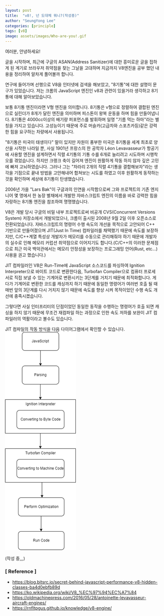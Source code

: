 ```yaml
---
layout: post
title:  "v8!, 넌 도대체 뭐니?(작성중)"
author: "SeungYong Lee"
categories: [principle]
tags: [v8]
image: assets/images/Who-are-you!.gif
---
```

여러분, 안녕하세요!

글을 시작하며, 최근에 구글의 ASAN(Address Sanitizer)에 대한 흥미로운 글을 접하게 된 계기로 브라우저 취약점을 찾는 그날을 고대하며 지금까지 V8엔진을 공부 했던 내용을 정리하여 알차게 풀어볼까 합니다.

연구에 들어가며 선행으로 V8을 인터넷에 검색을 해보았고, "8기통"에 대한 설명이 문구가 있었습니다. 저는 크롬의 JavaScript 엔진인 v8과 관련이 있을거라 생각하고 8기통에 대해 알아보았습니다.

보통 8기통 엔진이라면 V형 엔진을 의미합니다. 8기통은 v형으로 정렬하여 결합된 엔진으로 실린더가 8개가 달린 엔진을 의미하며 피스톤이 왕복 운동을 하며 힘을 만들어냅니다. 8기통은 4000cc이상의 배기량 퍼포먼스를 발휘하며 일명 "기름 먹는 하마"라는 별칭을 가지고 있습니다. 고성능이기 때문에 주로 머슬카(고급차와 스포츠카등)같은 강력한 힘을 요구하는 차량에서 사용됩니다. 

"8기통은 미국이 태생이다" 말이 있지만 자원이 풍부한 미국은 8기통을 세계 최초로 양산을 시작한 나라일 뿐, 사실 1901년 프랑스의 한 공학자 Léon Levavasseur가 항공기에 사용할 엔진을 설계하면서 직렬 4기통의 기통 수를 6개로 늘리려고 시도하며 시행착오를 겪었습니다. 하지만 크랭크 축이 길어져 엔진이 원활하게 작동 하지 않자 깊은 고민에 빠져 고뇌하였습니다. 그러나 그는 "차라리 2개의 직렬 4기통을 결합해보자"라는 생각을 기점으로 끝내 방법을 고안해내어 합쳐보는 시도를 하였고 이후 원활하게 동작하는 것을 확인하며 세상에 8기통이 탄생했습니다.

2006년 가을 "Lars Bak"이 구글과의 인연을 시작함으로써 그와 프로젝트의 기존 엔지니어 몇 명에서 한 농장 별채에서 개발한 자바스크립트 엔진의 이름을 바로 강력한 힘을 자랑하는 8기통 엔진을 참조하여 명명했습니다.

V8은 개발 당시 구글의 비밀 내부 프로젝트로써 비공개 CVS(Concurrent Versions System) 저장소에서 개발되었으나, 크롬이 출시된 2008년 9월 2일 이후 오픈소스로 전환되었습니다.
자바스크립트의 명령어 수행 속도의 개선을 목적으로 고안되어 C++ 기반으로 만들어졌으며 JIT(Just In Time) 컴파일러를 채택했기 때문에 속도를 보장하지만, C/C++계열 특성상 개발자가 메모리를 수동으로 관리해줘야 하기 때문에 개발자의 실수로 인해 메모리 커럽션 취약점으로 이어지기도 합니다.(C/C++의 이러한 문제점으로 최근 미국 백악관에서는 메모리 안정성을 보장하는 프로그래밍 언어(Rust, etc...) 사용을 권고 했습니다.)

JIT 컴파일러인 V8은 Run-Time에 JavaScript 소스코드를 파싱하여 Ignition Interpreter으로 바이트 코드로 변환한다음, Turbofan Compiler으로 컴퓨터 프로세서로 직접 보낼 수 있는 기계어로 변환시키는 3단계를 거치기 때문에 최적화합니다. 게다가 기계어로 변환한 코드를 캐싱까지 하기 때문에 동일한 명령어가 여러번 호출 될 때 매번 앞의 3단계를 다시 거치지 않기 때문에 속도를 향상 시켜 목적이었던 수행 속도 개선에 충족시켰습니다. 

그렇다면 사실 인터프리터의 단점이었던 동일한 동작을 수행하는 명령어가 호출 되면 캐싱을 하지 않기 때문에 무조건 재컴파일 하는 과정으로 인한 속도 저하를 보완이 JIT 컴파일러의 역활이라고 볼수도 있습니다.

JIT 컴파일의 작동 방식을 다음 다이어그램에서 확인할 수 있습니다. 
![v8_jit](../assets/images/v8_jit.png)


(작성 중,,,)

### [ Reference ]
- https://blog.bitsrc.io/secret-behind-javascript-performance-v8-hidden-classes-ba4d0ebfb89d
- https://ko.wikipedia.org/wiki/V8_%EC%97%94%EC%A7%84
- https://oldmachinepress.com/2016/05/28/antoinette-levavasseur-aircraft-engines/
- https://rnfltpgus.github.io/knowledge/v8-engine/
